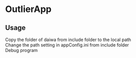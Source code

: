 # OutlierApp

## Usage
Copy the folder of daiwa from include folder to the local path  
Change the path setting in appConfig.ini from include folder  
Debug program  
